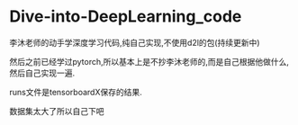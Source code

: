 # Dive-into-DeepLearning_code
李沐老师的动手学深度学习代码,纯自己实现,不使用d2l的包(持续更新中)

然后之前已经学过pytorch,所以基本上是不抄李沐老师的,而是自己根据他做什么,然后自己实现一遍.

runs文件是tensorboardX保存的结果.

数据集太大了所以自己下吧
